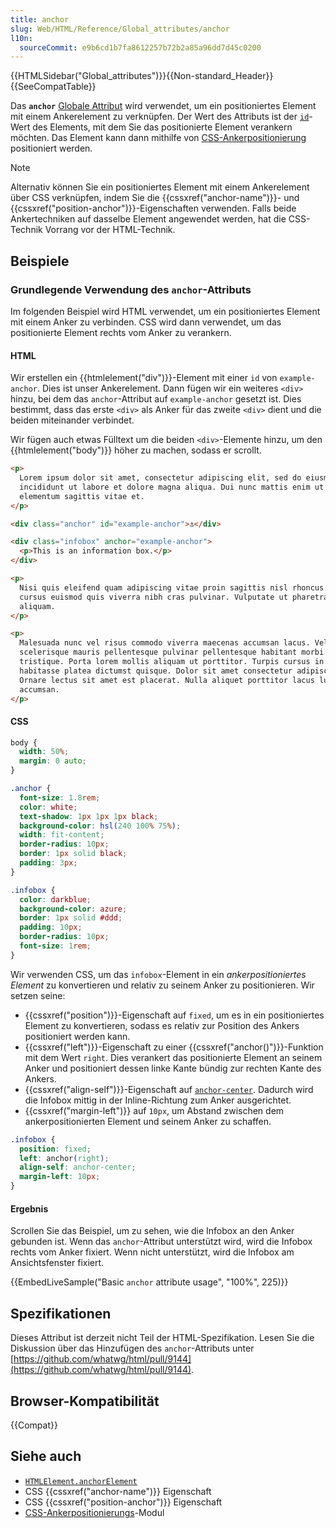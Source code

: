 ```yaml
---
title: anchor
slug: Web/HTML/Reference/Global_attributes/anchor
l10n:
  sourceCommit: e9b6cd1b7fa8612257b72b2a85a96dd7d45c0200
---
```


{{HTMLSidebar("Global_attributes")}}{{Non-standard_Header}}{{SeeCompatTable}}

Das **`anchor`** [Globale Attribut](/de/docs/Web/HTML/Reference/Global_attributes) wird verwendet, um ein positioniertes Element mit einem Ankerelement zu verknüpfen. Der Wert des Attributs ist der [`id`](/de/docs/Web/HTML/Reference/Global_attributes/id)-Wert des Elements, mit dem Sie das positionierte Element verankern möchten. Das Element kann dann mithilfe von [CSS-Ankerpositionierung](/de/docs/Web/CSS/CSS_anchor_positioning/Using) positioniert werden.

> [!NOTE]
> Alternativ können Sie ein positioniertes Element mit einem Ankerelement über CSS verknüpfen, indem Sie die {{cssxref("anchor-name")}}- und {{cssxref("position-anchor")}}-Eigenschaften verwenden. Falls beide Ankertechniken auf dasselbe Element angewendet werden, hat die CSS-Technik Vorrang vor der HTML-Technik.

## Beispiele

### Grundlegende Verwendung des `anchor`-Attributs

Im folgenden Beispiel wird HTML verwendet, um ein positioniertes Element mit einem Anker zu verbinden. CSS wird dann verwendet, um das positionierte Element rechts vom Anker zu verankern.

#### HTML

Wir erstellen ein {{htmlelement("div")}}-Element mit einer `id` von `example-anchor`. Dies ist unser Ankerelement. Dann fügen wir ein weiteres `<div>` hinzu, bei dem das `anchor`-Attribut auf `example-anchor` gesetzt ist. Dies bestimmt, dass das erste `<div>` als Anker für das zweite `<div>` dient und die beiden miteinander verbindet.

Wir fügen auch etwas Fülltext um die beiden `<div>`-Elemente hinzu, um den {{htmlelement("body")}} höher zu machen, sodass er scrollt.

```html
<p>
  Lorem ipsum dolor sit amet, consectetur adipiscing elit, sed do eiusmod tempor
  incididunt ut labore et dolore magna aliqua. Dui nunc mattis enim ut tellus
  elementum sagittis vitae et.
</p>

<div class="anchor" id="example-anchor">⚓︎</div>

<div class="infobox" anchor="example-anchor">
  <p>This is an information box.</p>
</div>

<p>
  Nisi quis eleifend quam adipiscing vitae proin sagittis nisl rhoncus. In arcu
  cursus euismod quis viverra nibh cras pulvinar. Vulputate ut pharetra sit amet
  aliquam.
</p>

<p>
  Malesuada nunc vel risus commodo viverra maecenas accumsan lacus. Vel elit
  scelerisque mauris pellentesque pulvinar pellentesque habitant morbi
  tristique. Porta lorem mollis aliquam ut porttitor. Turpis cursus in hac
  habitasse platea dictumst quisque. Dolor sit amet consectetur adipiscing elit.
  Ornare lectus sit amet est placerat. Nulla aliquet porttitor lacus luctus
  accumsan.
</p>
```

#### CSS

```css hidden
body {
  width: 50%;
  margin: 0 auto;
}

.anchor {
  font-size: 1.8rem;
  color: white;
  text-shadow: 1px 1px 1px black;
  background-color: hsl(240 100% 75%);
  width: fit-content;
  border-radius: 10px;
  border: 1px solid black;
  padding: 3px;
}

.infobox {
  color: darkblue;
  background-color: azure;
  border: 1px solid #ddd;
  padding: 10px;
  border-radius: 10px;
  font-size: 1rem;
}
```

Wir verwenden CSS, um das `infobox`-Element in ein _ankerpositioniertes Element_ zu konvertieren und relativ zu seinem Anker zu positionieren. Wir setzen seine:

- {{cssxref("position")}}-Eigenschaft auf `fixed`, um es in ein positioniertes Element zu konvertieren, sodass es relativ zur Position des Ankers positioniert werden kann.
- {{cssxref("left")}}-Eigenschaft zu einer {{cssxref("anchor()")}}-Funktion mit dem Wert `right`. Dies verankert das positionierte Element an seinem Anker und positioniert dessen linke Kante bündig zur rechten Kante des Ankers.
- {{cssxref("align-self")}}-Eigenschaft auf [`anchor-center`](/de/docs/Web/CSS/CSS_anchor_positioning/Using#centering_on_the_anchor_using_anchor-center). Dadurch wird die Infobox mittig in der Inline-Richtung zum Anker ausgerichtet.
- {{cssxref("margin-left")}} auf `10px`, um Abstand zwischen dem ankerpositionierten Element und seinem Anker zu schaffen.

```css
.infobox {
  position: fixed;
  left: anchor(right);
  align-self: anchor-center;
  margin-left: 10px;
}
```

#### Ergebnis

Scrollen Sie das Beispiel, um zu sehen, wie die Infobox an den Anker gebunden ist. Wenn das `anchor`-Attribut unterstützt wird, wird die Infobox rechts vom Anker fixiert. Wenn nicht unterstützt, wird die Infobox am Ansichtsfenster fixiert.

{{EmbedLiveSample("Basic `anchor` attribute usage", "100%", 225)}}

## Spezifikationen

Dieses Attribut ist derzeit nicht Teil der HTML-Spezifikation. Lesen Sie die Diskussion über das Hinzufügen des `anchor`-Attributs unter [https://github.com/whatwg/html/pull/9144](https://github.com/whatwg/html/pull/9144).

## Browser-Kompatibilität

{{Compat}}

## Siehe auch

- [`HTMLElement.anchorElement`](/de/docs/Web/API/HTMLElement/anchorElement)
- CSS {{cssxref("anchor-name")}} Eigenschaft
- CSS {{cssxref("position-anchor")}} Eigenschaft
- [CSS-Ankerpositionierungs](/de/docs/Web/CSS/CSS_anchor_positioning)-Modul
